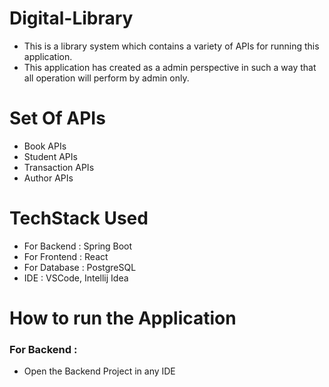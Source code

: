# Digital-Library
* This is a library system which contains a variety of APIs for running this application.
* This application has created as a admin perspective in such a way that all operation will perform by admin only.

# Set Of APIs
* Book APIs
* Student APIs
* Transaction APIs
* Author APIs

# TechStack Used
* For Backend : Spring Boot
* For Frontend : React
* For Database : PostgreSQL
* IDE : VSCode, Intellij Idea


# How to run the Application
### For Backend :
* Open the Backend Project in any IDE


